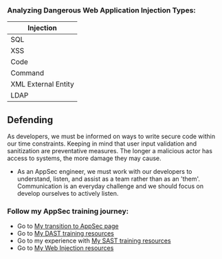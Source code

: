 ### Analyzing Dangerous Web Application Injection Types:

|      Injection     | 
| ------------------ |
|        SQL         | 
|        XSS         |
|        Code        | 
|        Command     |
|XML External Entity |
|         LDAP       |

## Defending
As developers, we must be informed on ways to write secure code within our time constraints. Keeping in mind that user input validation and sanitization are preventative measures. 
The longer a malicious actor has access to systems, the more damage they may cause. 

- As an AppSec engineer, we must work with our developers to understand, listen, and assist as a team rather than as an 'them'. Communication is an everyday challenge and we should focus on develop ourselves to actively listen.

### Follow my AppSec training journey:
- Go to [My transition to AppSec page](https://github.com/yettsyjk/TransitioningToCyberSecurity_ApplicationSecurity/blob/main/README.md)
- Go to [My DAST training resources](https://github.com/yettsyjk/TransitioningToCyberSecurity_ApplicationSecurity/blob/main/DAST_resource.md)
- Go to my experience with [My SAST training resources]()
- Go to  [My Web Injection resources](https://github.com/yettsyjk/TransitioningToCyberSecurity_ApplicationSecurity/blob/main/WebAppInjectionTypes.md)
